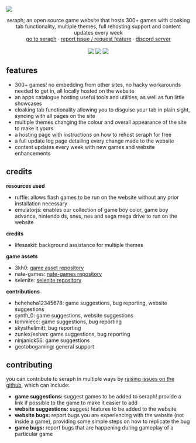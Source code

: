 <img src="images/seraphbanner.png">
  <p align="center">
    seraph; an open source game website that hosts 300+ games with cloaking tab functionality, multiple themes, full rehosting support and content updates every week
    <br/>
    <a href="https://seraph.reveriestudios.online/">go to seraph</a>
    ·
    <a href="https://github.com/a456pur/seraph/issues/new/choose">report issue / request feature</a>
    ·
    <a href="https://discord.gg/ZyZDmx3zuQ">discord server</a>
    <br>
    <br>
    <img src="https://img.shields.io/github/repo-size/a456pur/seraph?style=for-the-badge&labelColor=%23000000&color=%231c1c1c">
    <img src="https://img.shields.io/github/stars/a456pur/seraph?style=for-the-badge&labelColor=%23000000&color=%231c1c1c">
    <img src="https://img.shields.io/github/forks/a456pur/seraph?style=for-the-badge&labelColor=000000&color=1c1c1c">
  </p>

## features
- 300+ games! no embedding from other sites, no hacky workarounds needed to get in, all locally hosted on the website
- an apps catalogue hosting useful tools and utilities, as well as fun little showcases
- cloaking tab functionality allowing you to disguise your tab in plain sight, syncing with all pages on the site
- multiple themes changing the colour and overall appearance of the site to make it yours
- a hosting page with instructions on how to rehost seraph for free
- a full update log page detailing every change made to the website
- content updates every week with new games and website enhancements

## credits
**resources used**
- ruffle: allows flash games to be run on the website without any prior installation necessary
- emulatorjs: enables our collection of game boy color, game boy advance, nintendo ds, snes, nes and sega mega drive to run on the website 

**credits**
- lifesaskit: background assistance for multiple themes

**game assets**
- 3kh0: [game asset repository](https://github.com/3kh0/3kh0-Assets)
- nate-games: [nate-games repository](https://github.com/nate-games/nate-games.xyz)
- selenite: [selenite repository](https://github.com/selenite-cc/selenite)

**contributions**
- heheheha12345678: game suggestions, bug reporting, website suggestions
- synth_0: game suggestions, website suggestions
- tommiecc: game suggestions, bug reporting
- skysthelimitt: bug reporting
- zunlex/eshan: game suggestions, bug reporting
- ninjanick56: game suggestions
- geotobogaming: general support

## contributing
you can contribute to seraph in multiple ways by [raising issues on the github](https://github.com/a456pur/seraph/issues/new/choose), which can include:
- **game suggestions:** suggest games to be added to seraph! provide a link if possible to the game to make it easier to add
- **website suggestions:** suggest features to be added to the website
- **website bugs:** report bugs you are experiencing with the website (not inside a game), providing some simple steps on how to replicate the bug
- **game bugs:** report bugs that are happening during gameplay of a particular game




